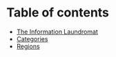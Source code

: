 # Table of contents

* [The Information Laundromat](README.md)
* [Categories](categories.md)
* [Regions](regions.md)